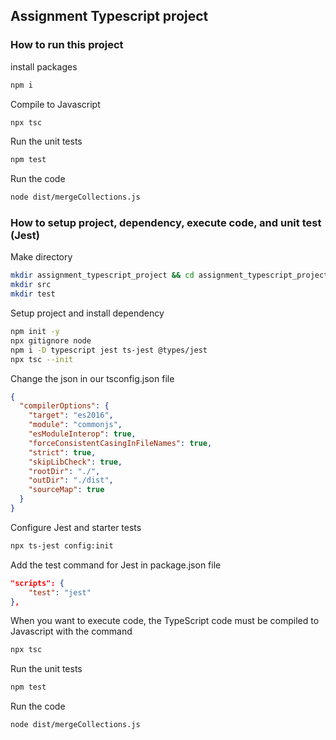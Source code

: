 ## Assignment Typescript project

### How to run this project
install packages
``` sh
npm i
```
Compile to Javascript
``` sh
npx tsc
```
Run the unit tests
``` sh
npm test
```
Run the code
``` sh
node dist/mergeCollections.js
```

### How to setup project, dependency, execute code, and unit test (Jest)

Make directory
``` sh
mkdir assignment_typescript_project && cd assignment_typescript_project
mkdir src
mkdir test
```
Setup project and install dependency
``` sh
npm init -y
npx gitignore node
npm i -D typescript jest ts-jest @types/jest
npx tsc --init
```
Change the json in our tsconfig.json file 
``` json
{
  "compilerOptions": {
    "target": "es2016",
    "module": "commonjs",
    "esModuleInterop": true,
    "forceConsistentCasingInFileNames": true,
    "strict": true,
    "skipLibCheck": true,
    "rootDir": "./",
    "outDir": "./dist",
    "sourceMap": true
  }
}
```
Configure Jest and starter tests

``` sh
npx ts-jest config:init
```
Add the test command for Jest in package.json file
``` json
"scripts": {
    "test": "jest"
},
```
When you want to execute code, the TypeScript code must be compiled to Javascript with the command
``` sh
npx tsc
```
Run the unit tests
``` sh
npm test
```
Run the code
``` sh
node dist/mergeCollections.js
```